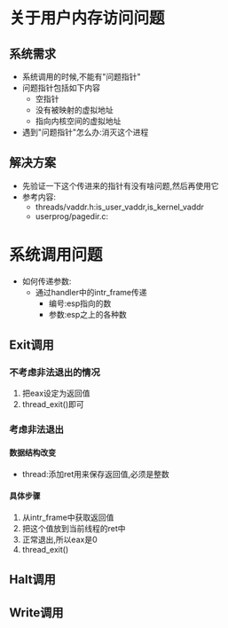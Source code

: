 # 关于用户内存访问问题
## 系统需求
- 系统调用的时候,不能有"问题指针"
- 问题指针包括如下内容
    - 空指针
    - 没有被映射的虚拟地址
    - 指向内核空间的虚拟地址
- 遇到"问题指针"怎么办:消灭这个进程
## 解决方案
- 先验证一下这个传进来的指针有没有啥问题,然后再使用它
- 参考内容:
    - threads/vaddr.h:is_user_vaddr,is_kernel_vaddr
    - userprog/pagedir.c:
# 系统调用问题
- 如何传递参数:
    - 通过handler中的intr_frame传递
        - 编号:esp指向的数
        - 参数:esp之上的各种数
## Exit调用
### 不考虑非法退出的情况
1. 把eax设定为返回值
2. thread_exit()即可
### 考虑非法退出
#### 数据结构改变
- thread:添加ret用来保存返回值,必须是整数
#### 具体步骤
1. 从intr_frame中获取返回值
2. 把这个值放到当前线程的ret中
3. 正常退出,所以eax是0
4. thread_exit()
## Halt调用
## Write调用
